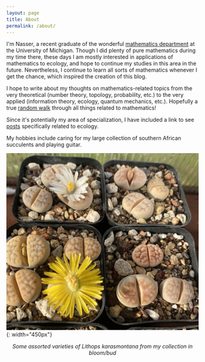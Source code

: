 ```yaml
---
layout: page
title: About
permalink: /about/
---
```


I'm Nasser, a recent graduate of the wonderful [mathematics department](https://lsa.umich.edu/math) at the University of Michigan. Though I did plenty of pure mathematics during my time there, these days I am mostly interested in applications of mathematics to ecology, and hope to continue my studies in this area in the future. Nevertheless, I continue to learn all sorts of mathematics whenever I get the chance, which inspired the creation of this blog.

I hope to write about my thoughts on mathematics-related topics from the very theoretical (number theory, topology, probability, etc.) to the very applied (information theory, ecology, quantum mechanics, etc.). Hopefully a true [random walk](https://en.wikipedia.org/wiki/Random_walk) through all things related to mathematics!

Since it's potentially my area of specialization, I have included a link to see [posts](https://mohammnas.github.io/randomwalks/blog-ecology/) specifically related to ecology.

My hobbies include caring for my large collection of southern African succulents and playing guitar.

<style type="text/css">
img[src*='#center'] {
    display: block;
    margin: auto;
}
</style>

![my image](/Images/lithops.jpg#center){: width="450px"}  


*<center> Some assorted varieties of Lithops karasmontana from my collection in bloom/bud </center>*
